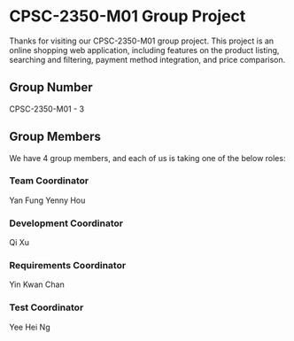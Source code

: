# CPSC-2350-M01 Group Project

Thanks for visiting our CPSC-2350-M01 group project. This project is an online shopping web application, including features on the product listing, searching and filtering, payment method integration, and price comparison.

## Group Number

CPSC-2350-M01 - 3

## Group Members

We have 4 group members, and each of us is taking one of the below roles:

### Team Coordinator
Yan Fung Yenny Hou

### Development Coordinator
Qi Xu

### Requirements Coordinator
Yin Kwan Chan

### Test Coordinator
Yee Hei Ng
